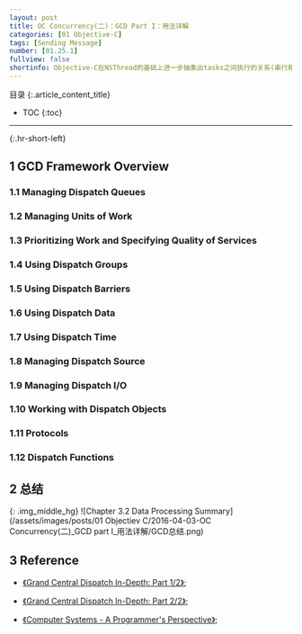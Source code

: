 ```yaml
---
layout: post
title: OC Concurrency(二)：GCD Part I：用法详解
categories: [01 Objective-C]
tags: [Sending Message]
number: [01.25.1]
fullview: false
shortinfo: Objective-C在NSThread的基础上进一步抽象出tasks之间执行的关系(串行和并行)为队列，以及tasks被执行时和Caller的关系(sync和async)为sync和async函数。这种更高一级的抽象使得开发者从NSThread的复杂的life cycle的管理中抽离出来，专注于业务逻辑(tasks)。而NSThread的复杂的life cycle的管理则交由底层系统来完成。使得多线程在Objective-C抽象程度更高，应用也更简单。
---
```

目录
{:.article_content_title}


* TOC
{:toc}

---
{:.hr-short-left}

## 1 GCD Framework Overview

### 1.1 Managing Dispatch Queues ###

### 1.2 Managing Units of Work ###

### 1.3 Prioritizing Work and Specifying Quality of Services ###

### 1.4 Using Dispatch Groups ###

### 1.5 Using Dispatch Barriers ###

### 1.6 Using Dispatch Data ###

### 1.7 Using Dispatch Time ###

### 1.8 Managing Dispatch Source ###

### 1.9 Managing Dispatch I/O ###

### 1.10 Working with Dispatch Objects ###

### 1.11 Protocols ###

### 1.12 Dispatch Functions ###


## 2 总结 ##

{: .img_middle_hg}
![Chapter 3.2 Data Processing Summary](/assets/images/posts/01 Objectiev C/2016-04-03-OC Concurrency(二)_GCD part I_用法详解/GCD总结.png)

## 3 Reference ##

- [《Grand Central Dispatch In-Depth: Part 1/2》](https://www.raywenderlich.com/60749/grand-central-dispatch-in-depth-part-1);

- [《Grand Central Dispatch In-Depth: Part 2/2》](https://www.raywenderlich.com/63338/grand-central-dispatch-in-depth-part-2);

- [《Computer Systems - A Programmer's Perspective》](https://www.amazon.com/Computer-Systems-Programmers-Perspective-2nd/dp/0136108040);
